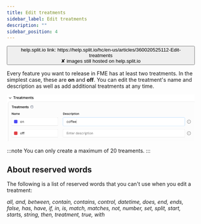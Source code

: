 ```yaml
---
title: Edit treatments
sidebar_label: Edit treatments
description: ""
sidebar_position: 4
---
```


<p>
  <button style={{borderRadius:'8px', border:'1px', fontFamily:'Courier New', fontWeight:'800', textAlign:'left'}}> help.split.io link: https://help.split.io/hc/en-us/articles/360020525112-Edit-treatments <br /> ✘ images still hosted on help.split.io </button>
</p>

Every feature you want to release in FME has at least two treatments. In the simplest case, these are **on** and **off**. You can edit the treatment's name and description as well as add additional treatments at any time. 

![](./static/edit-treatments.png)

:::note
You can only create a maximum of 20 treaments.
:::

## About reserved words

The following is a list of reserved words that you can't use when you edit a treatment:

 _all, and, between, contain, contains, control, datetime, does, end, ends, false, has, have, if, in, is, match, matches, not, number, set, split, start, starts, string, then, treatment, true, with_
